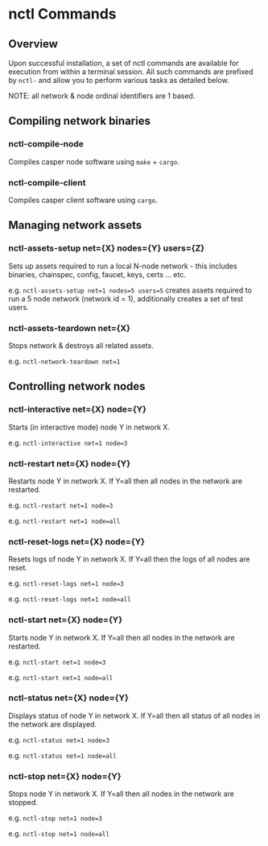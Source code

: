# nctl Commands

## Overview

Upon successful installation, a set of nctl commands are available for execution from within a terminal session.  All such commands are prefixed by `nctl-` and allow you to perform various tasks as detailed below.

NOTE: all network & node ordinal identifiers are 1 based.

## Compiling network binaries

### nctl-compile-node

Compiles casper node software using `make` + `cargo`.

### nctl-compile-client

Compiles casper client software using `cargo`. 

## Managing network assets

### nctl-assets-setup net={X} nodes={Y} users={Z}

Sets up assets required to run a local N-node network - this includes binaries, chainspec, config, faucet, keys, certs ... etc.  

e.g. `nctl-assets-setup net=1 nodes=5 users=5` creates assets required to run a 5 node network (network id = 1), additionally creates a set of test users.

### nctl-assets-teardown net={X}

Stops network & destroys all related assets.  

e.g. `nctl-network-teardown net=1`

## Controlling network nodes

### nctl-interactive net={X} node={Y}

Starts (in interactive mode) node Y in network X.

e.g. `nctl-interactive net=1 node=3`

### nctl-restart net={X} node={Y}

Restarts node Y in network X.  If Y=all then all nodes in the network are restarted.

e.g. `nctl-restart net=1 node=3`  

e.g. `nctl-restart net=1 node=all`

### nctl-reset-logs net={X} node={Y}

Resets logs of node Y in network X.  If Y=all then the logs of all nodes are reset.

e.g. `nctl-reset-logs net=1 node=3`  

e.g. `nctl-reset-logs net=1 node=all`

### nctl-start net={X} node={Y}

Starts node Y in network X.  If Y=all then all nodes in the network are restarted.

e.g. `nctl-start net=1 node=3`  

e.g. `nctl-start net=1 node=all`

### nctl-status net={X} node={Y}

Displays status of node Y in network X.  If Y=all then all status of all nodes in the network are displayed.

e.g. `nctl-status net=1 node=3`  

e.g. `nctl-status net=1 node=all`

### nctl-stop net={X} node={Y}

Stops node Y in network X.  If Y=all then all nodes in the network are stopped.

e.g. `nctl-stop net=1 node=3`  

e.g. `nctl-stop net=1 node=all`
